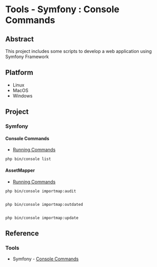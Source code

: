 # Tools - Symfony : Console Commands

## Abstract

This project includes some scripts to develop a web application using Symfony Framework

## Platform

* Linux
* MacOS
* Windows

## Project

### Symfony

#### Console Commands

* [Running Commands](https://symfony.com/doc/current/console.html)

```
php bin/console list
```

#### AssetMapper

* [Running Commands](https://symfony.com/doc/current/frontend/asset_mapper.html)

```
php bin/console importmap:audit


php bin/console importmap:outdated


php bin/console importmap:update
```


## Reference

### Tools

* Symfony             - [Console Commands](https://symfony.com/doc/current/console.html)
